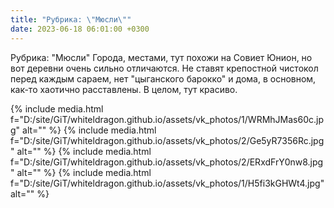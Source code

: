 ```yaml
---
title: "Рубрика: \"Мюсли\""
date: 2023-06-18 06:01:00 +0300
---
```


Рубрика: "Мюсли"
Города, местами, тут похожи на Совиет Юнион, но вот деревни очень сильно отличаются. Не ставят крепостной чистокол перед каждым сараем, нет "цыганского барокко" и дома, в основном, как-то хаотично расставлены. В целом, тут красиво.


{% include media.html f="D:/site/GiT/whiteldragon.github.io/assets/vk_photos/1/WRMhJMas60c.jpg" alt="" %}
{% include media.html f="D:/site/GiT/whiteldragon.github.io/assets/vk_photos/2/Ge5yR7356Rc.jpg" alt="" %}
{% include media.html f="D:/site/GiT/whiteldragon.github.io/assets/vk_photos/2/ERxdFrY0nw8.jpg" alt="" %}
{% include media.html f="D:/site/GiT/whiteldragon.github.io/assets/vk_photos/1/H5fi3kGHWt4.jpg" alt="" %}
